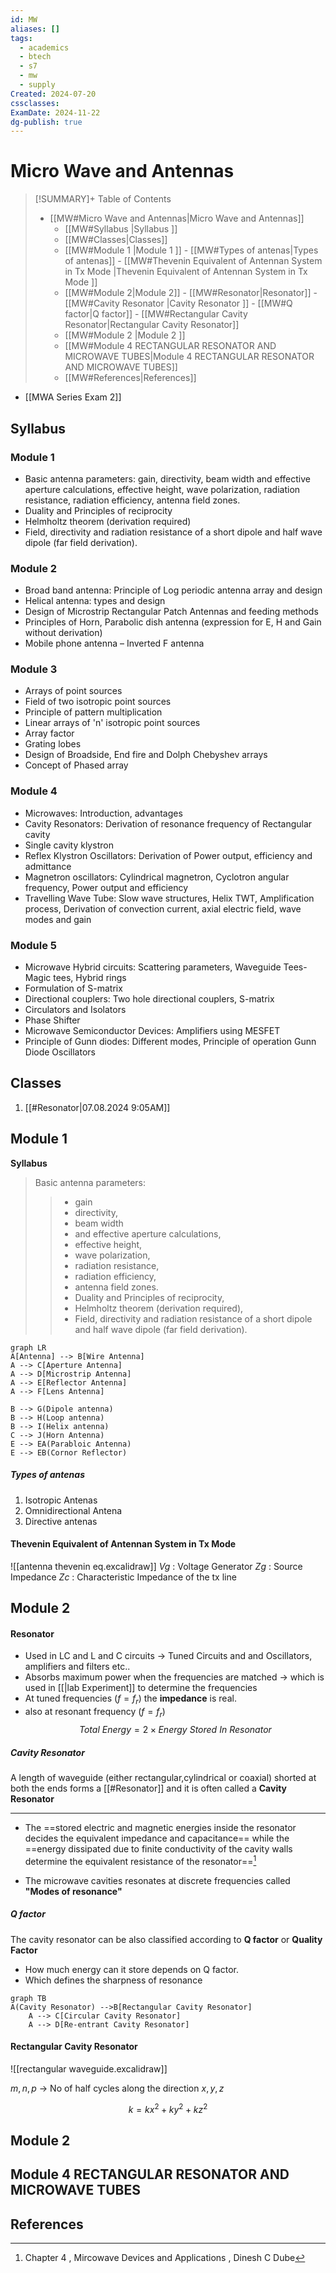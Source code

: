```yaml
---
id: MW
aliases: []
tags:
  - academics
  - btech
  - s7
  - mw
  - supply
Created: 2024-07-20
cssclasses:
ExamDate: 2024-11-22
dg-publish: true
---
```

# Micro Wave and Antennas

>[!SUMMARY]+ Table of Contents
>- [[MW#Micro Wave and Antennas|Micro Wave and Antennas]]
>    - [[MW#Syllabus |Syllabus ]]
>    - [[MW#Classes|Classes]]
>    - [[MW#Module 1 |Module 1 ]]
>                - [[MW#Types of antenas|Types of antenas]]
>            - [[MW#Thevenin Equivalent of Antennan System in Tx Mode |Thevenin Equivalent of Antennan System in Tx Mode ]]
>    - [[MW#Module 2|Module 2]]
>            - [[MW#Resonator|Resonator]]
>                - [[MW#Cavity Resonator |Cavity Resonator ]]
>                - [[MW#Q factor|Q factor]]
>            - [[MW#Rectangular Cavity Resonator|Rectangular Cavity Resonator]]
>    - [[MW#Module 2 |Module 2 ]]
>    - [[MW#Module 4 RECTANGULAR RESONATOR AND MICROWAVE TUBES|Module 4 RECTANGULAR RESONATOR AND MICROWAVE TUBES]]
>    - [[MW#References|References]]


- [[MWA Series Exam 2]]

## Syllabus 

### Module 1

- Basic antenna parameters: gain, directivity, beam width and effective aperture calculations, effective height, wave polarization, radiation resistance, radiation efficiency, antenna field zones.
- Duality and Principles of reciprocity
- Helmholtz theorem (derivation required)
- Field, directivity and radiation resistance of a short dipole and half wave dipole (far field derivation).

### Module 2

- Broad band antenna: Principle of Log periodic antenna array and design
- Helical antenna: types and design
- Design of Microstrip Rectangular Patch Antennas and feeding methods
- Principles of Horn, Parabolic dish antenna (expression for E, H and Gain without derivation)
- Mobile phone antenna – Inverted F antenna

### Module 3

- Arrays of point sources
- Field of two isotropic point sources
- Principle of pattern multiplication
- Linear arrays of 'n' isotropic point sources
- Array factor
- Grating lobes
- Design of Broadside, End fire and Dolph Chebyshev arrays
- Concept of Phased array

### Module 4

- Microwaves: Introduction, advantages
- Cavity Resonators: Derivation of resonance frequency of Rectangular cavity
- Single cavity klystron
- Reflex Klystron Oscillators: Derivation of Power output, efficiency and admittance
- Magnetron oscillators: Cylindrical magnetron, Cyclotron angular frequency, Power output and efficiency
- Travelling Wave Tube: Slow wave structures, Helix TWT, Amplification process, Derivation of convection current, axial electric field, wave modes and gain

### Module 5

- Microwave Hybrid circuits: Scattering parameters, Waveguide Tees- Magic tees, Hybrid rings
- Formulation of S-matrix
- Directional couplers: Two hole directional couplers, S-matrix
- Circulators and Isolators
- Phase Shifter
- Microwave Semiconductor Devices: Amplifiers using MESFET
- Principle of Gunn diodes: Different modes, Principle of operation Gunn Diode Oscillators

## Classes
1. [[#Resonator|07.08.2024 9:05AM]]

## Module 1 

**Syllabus**
> Basic antenna parameters:
> >
> > - gain
> > - directivity,
> > - beam width
> > - and effective aperture calculations,
> > - effective height,
> > - wave polarization,
> > - radiation resistance,
> > - radiation efficiency,
> > - antenna field zones.
> > - Duality and Principles of reciprocity,
> > - Helmholtz theorem (derivation required),
> > - Field, directivity and radiation resistance of a short dipole and half wave dipole (far field derivation).

```mermaid
graph LR 
A[Antenna] --> B[Wire Antenna] 
A --> C[Aperture Antenna]
A --> D[Microstrip Antenna]
A --> E[Reflector Antenna]
A --> F[Lens Antenna]

B --> G(Dipole antenna)
B --> H(Loop antenna)
B --> I(Helix antenna)
C --> J(Horn Antenna)
E --> EA(Parabloic Antenna)
E --> EB(Cornor Reflector)

```

##### Types of antenas

1. Isotropic Antenas
2. Omnidirectional Antena
3. Directive antenas

#### Thevenin Equivalent of Antennan System in Tx Mode 

![[antenna thevenin eq.excalidraw]]
$Vg$ : Voltage Generator 
$Zg$ : Source Impedance 
$Zc$ : Characteristic Impedance of the tx line

## Module 2

#### Resonator
- Used in LC and L and C circuits -> Tuned Circuits and and Oscillators, amplifiers and filters etc..
- Absorbs maximum power when the frequencies are matched -> which is used in [[|lab Experiment]] to determine the frequencies
- At tuned frequencies ($f=f_r$) the **impedance** is real.
- also at resonant frequency ($f = f_r$)
  $$
  Total \ Energy = 2 \times Energy \ Stored \ In \ Resonator
  $$

##### Cavity Resonator 
A length of waveguide (either rectangular,cylindrical or coaxial) shorted at both the ends forms a [[#Resonator]] and it is often called a **Cavity Resonator**

---

- The ==stored electric and magnetic energies inside the resonator decides the equivalent impedance and capacitance== while the ==energy dissipated due to finite conductivity of the cavity walls determine the equivalent resistance of the resonator==[^1]

- The microwave cavities resonates at discrete frequencies called **"Modes of resonance"** 
##### Q factor
The cavity resonator can be also classified according to **Q factor** or **Quality Factor**

- How much energy can it store depends on Q factor.
- Which defines the sharpness of resonance

```mermaid
graph TB
A(Cavity Resonator) -->B[Rectangular Cavity Resonator]
    A --> C[Circular Cavity Resonator]
    A --> D[Re-entrant Cavity Resonator]

```

#### Rectangular Cavity Resonator

![[rectangular waveguide.excalidraw]]

$m,n,p$ -> No of half cycles along the direction $x,y,z$

$$
k = kx^{2}+ ky^{2}+ kz^2
$$

## Module 2 

## Module 4 RECTANGULAR RESONATOR AND MICROWAVE TUBES

## References

[^1]: Chapter 4 , Mircowave Devices and Applications , Dinesh C Dube
